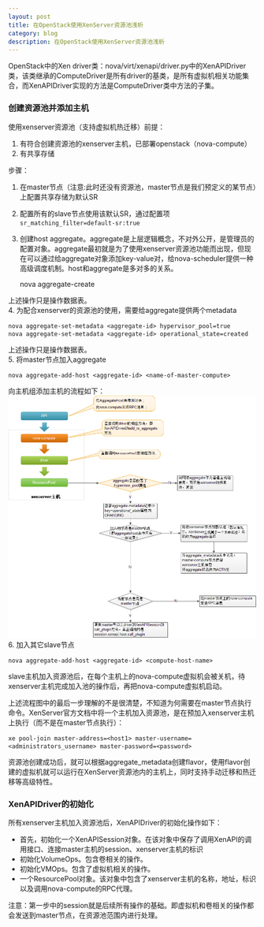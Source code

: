 ```yaml
---
layout: post
title: 在OpenStack使用XenServer资源池浅析
category: blog
description: 在OpenStack使用XenServer资源池浅析
---
```


OpenStack中的Xen driver类：nova/virt/xenapi/driver.py中的XenAPIDriver类，该类继承的ComputeDriver是所有driver的基类，是所有虚拟机相关功能集合，而XenAPIDriver实现的方法是ComputeDriver类中方法的子集。

### 创建资源池并添加主机

使用xenserver资源池（支持虚拟机热迁移）前提：  
1. 有符合创建资源池的xenserver主机，已部署openstack（nova-compute）  
2. 有共享存储

步骤：  
1. 在master节点（注意:此时还没有资源池，master节点是我们预定义的某节点）上配置共享存储为默认SR  
2. 配置所有的slave节点使用该默认SR，通过配置项`sr_matching_filter=default-sr:true`  
3. 创建host aggregate。aggregate是上层逻辑概念，不对外公开，是管理员的配置对象。aggregate最初就是为了使用xenserver资源池功能而出现，但现在可以通过给aggregate对象添加key-value对，给nova-scheduler提供一种高级调度机制。host和aggregate是多对多的关系。

    nova aggregate-create <name-for-pool> <availability-zone>
    
上述操作只是操作数据表。  
4. 为配合xenserver的资源池的使用，需要给aggregate提供两个metadata

    nova aggregate-set-metadata <aggregate-id> hypervisor_pool=true
    nova aggregate-set-metadata <aggregate-id> operational_state=created
    
上述操作只是操作数据表。  
5. 将master节点加入aggregate

    nova aggregate-add-host <aggregate-id> <name-of-master-compute>
    
向主机组添加主机的流程如下：  
![流程图](/images/blog/openstack-using-xenserver/1.png)  
6. 加入其它slave节点

    nova aggregate-add-host <aggregate-id> <compute-host-name>
    
slave主机加入资源池后，在每个主机上的nova-compute虚拟机会被关机，待xenserver主机完成加入池的操作后，再把nova-compute虚拟机启动。

上述流程图中的最后一步理解的不是很清楚，不知道为何需要在master节点执行命令。XenServer官方文档中将一个主机加入资源池，是在预加入xenserver主机上执行（而不是在master节点执行）：

    xe pool-join master-address=<host1> master-username=<administrators_username> master-password=<password>

资源池创建成功后，就可以根据aggregate_metadata创建flavor，使用flavor创建的虚拟机就可以运行在XenServer资源池内的主机上，同时支持手动迁移和热迁移等高级特性。

### XenAPIDriver的初始化

所有xenserver主机加入资源池后，XenAPIDriver的初始化操作如下：

- 首先，初始化一个XenAPISession对象。在该对象中保存了调用XenAPI的调用接口、连接master主机的session、xenserver主机的标识
- 初始化VolumeOps。包含卷相关的操作。
- 初始化VMOps。包含了虚拟机相关的操作。
- 一个ResourcePool对象。该对象中包含了xenserver主机的名称，地址，标识以及调用nova-compute的RPC代理。

注意：第一步中的session就是后续所有操作的基础。即虚拟机和卷相关的操作都会发送到master节点，在资源池范围内进行处理。
